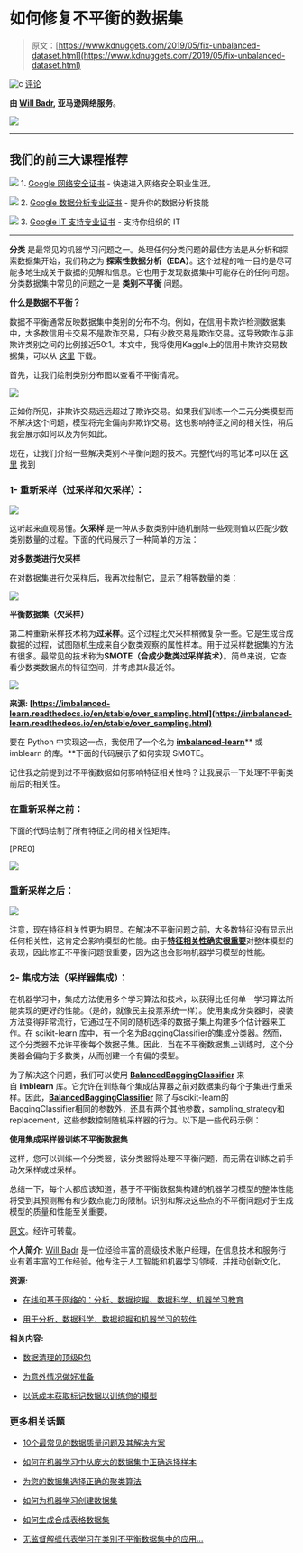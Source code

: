 # 如何修复不平衡的数据集

> 原文：[https://www.kdnuggets.com/2019/05/fix-unbalanced-dataset.html](https://www.kdnuggets.com/2019/05/fix-unbalanced-dataset.html)

![c](../Images/3d9c022da2d331bb56691a9617b91b90.png) [评论](#comments)

**由 [Will Badr](https://www.linkedin.com/in/willbadr/), 亚马逊网络服务**。

![](../Images/a0c36dc828d91a7fd4dd14345fe94e03.png)

* * *

## 我们的前三大课程推荐

![](../Images/0244c01ba9267c002ef39d4907e0b8fb.png) 1\. [Google 网络安全证书](https://www.kdnuggets.com/google-cybersecurity) - 快速进入网络安全职业生涯。

![](../Images/e225c49c3c91745821c8c0368bf04711.png) 2\. [Google 数据分析专业证书](https://www.kdnuggets.com/google-data-analytics) - 提升你的数据分析技能

![](../Images/0244c01ba9267c002ef39d4907e0b8fb.png) 3\. [Google IT 支持专业证书](https://www.kdnuggets.com/google-itsupport) - 支持你组织的 IT

* * *

**分类** 是最常见的机器学习问题之一。处理任何分类问题的最佳方法是从分析和探索数据集开始，我们称之为 **探索性数据分析（EDA）**。这个过程的唯一目的是尽可能多地生成关于数据的见解和信息。它也用于发现数据集中可能存在的任何问题。分类数据集中常见的问题之一是 **类别不平衡** 问题。

**什么是数据不平衡？**

数据不平衡通常反映数据集中类别的分布不均。例如，在信用卡欺诈检测数据集中，大多数信用卡交易不是欺诈交易，只有少数交易是欺诈交易。这导致欺诈与非欺诈类别之间的比例接近50:1。本文中，我将使用Kaggle上的信用卡欺诈交易数据集，可以从 [这里](https://www.kaggle.com/mlg-ulb/creditcardfraud) 下载。

首先，让我们绘制类别分布图以查看不平衡情况。

![](../Images/659df8fb4da2a00a010ded4d8f603c34.png)

正如你所见，非欺诈交易远远超过了欺诈交易。如果我们训练一个二元分类模型而不解决这个问题，模型将完全偏向非欺诈交易。这也影响特征之间的相关性，稍后我会展示如何以及为何如此。

现在，让我们介绍一些解决类别不平衡问题的技术。完整代码的笔记本可以在 [这里](https://github.com/wmlba/innovate2019/blob/master/Credit_Card_Fraud_Detection.ipynb) 找到

### 1- 重新采样（过采样和欠采样）：

![](../Images/c68fc22efb83763dd54238e2a32d66d6.png)

这听起来直观易懂。**欠采样** 是一种从多数类别中随机删除一些观测值以匹配少数类别数量的过程。下面的代码展示了一种简单的方法：

**对多数类进行欠采样**

在对数据集进行欠采样后，我再次绘制它，显示了相等数量的类：

![](../Images/fa89234764b677e1021c4aaec75f637e.png)

**平衡数据集（欠采样）**

第二种重新采样技术称为**过采样**。这个过程比欠采样稍微复杂一些。它是生成合成数据的过程，试图随机生成来自少数类观察的属性样本。用于过采样数据集的方法有很多。最常见的技术称为**SMOTE（合成少数类过采样技术）**。简单来说，它查看少数类数据点的特征空间，并考虑其*k*最近邻。

![](../Images/372e64a5fa87707d51b2a10ff9132f70.png)

**来源: [https://imbalanced-learn.readthedocs.io/en/stable/over_sampling.html](https://imbalanced-learn.readthedocs.io/en/stable/over_sampling.html)**

要在 Python 中实现这一点，我使用了一个名为 [**imbalanced-learn**](https://imbalanced-learn.readthedocs.io/en/stable/index.html)** 或 imblearn 的库。**下面的代码展示了如何实现 SMOTE。

记住我之前提到过不平衡数据如何影响特征相关性吗？让我展示一下处理不平衡类前后的相关性。

### 在重新采样之前：

下面的代码绘制了所有特征之间的相关性矩阵。

[PRE0]

![](../Images/786ad581fe38578951627b15e790440d.png)

### 重新采样之后：

![](../Images/3b8ff6dfe744fd5a687bb3ba725eb2a1.png)

注意，现在特征相关性更为明显。在解决不平衡问题之前，大多数特征没有显示出任何相关性，这肯定会影响模型的性能。由于[**特征相关性确实很重要**](https://towardsdatascience.com/why-feature-correlation-matters-a-lot-847e8ba439c4)对整体模型的表现，因此修正不平衡问题很重要，因为这也会影响机器学习模型的性能。

### 2- 集成方法（采样器集成）：

在机器学习中，集成方法使用多个学习算法和技术，以获得比任何单一学习算法所能实现的更好的性能。（是的，就像民主投票系统一样）。使用集成分类器时，袋装方法变得非常流行，它通过在不同的随机选择的数据子集上构建多个估计器来工作。在 scikit-learn 库中，有一个名为BaggingClassifier的集成分类器。然而，这个分类器不允许平衡每个数据子集。因此，当在不平衡数据集上训练时，这个分类器会偏向于多数类，从而创建一个有偏的模型。

为了解决这个问题，我们可以使用 [**BalancedBaggingClassifier**](https://imbalanced-learn.readthedocs.io/en/stable/generated/imblearn.ensemble.BalancedBaggingClassifier.html#imblearn.ensemble.BalancedBaggingClassifier) 来自 **imblearn** 库。它允许在训练每个集成估算器之前对数据集的每个子集进行重采样。因此，[**BalancedBaggingClassifier**](https://imbalanced-learn.readthedocs.io/en/stable/generated/imblearn.ensemble.BalancedBaggingClassifier.html#imblearn.ensemble.BalancedBaggingClassifier) 除了与scikit-learn的BaggingClassifier相同的参数外，还具有两个其他参数，sampling_strategy和replacement，这些参数控制随机采样器的行为。以下是一些代码示例：

**使用集成采样器训练不平衡数据集**

这样，您可以训练一个分类器，该分类器将处理不平衡问题，而无需在训练之前手动欠采样或过采样。

总结一下，每个人都应该知道，基于不平衡数据集构建的机器学习模型的整体性能将受到其预测稀有和少数点能力的限制。识别和解决这些点的不平衡问题对于生成模型的质量和性能至关重要。

[原文](https://towardsdatascience.com/having-an-imbalanced-dataset-here-is-how-you-can-solve-it-1640568947eb)。经许可转载。

**个人简介**: [Will Badr](https://www.linkedin.com/in/willbadr/) 是一位经验丰富的高级技术账户经理，在信息技术和服务行业有着丰富的工作经验。他专注于人工智能和机器学习领域，并推动创新文化。

**资源:**

+   [在线和基于网络的：分析、数据挖掘、数据科学、机器学习教育](https://www.kdnuggets.com/education/online.html)

+   [用于分析、数据科学、数据挖掘和机器学习的软件](https://www.kdnuggets.com/software/index.html)

**相关内容:**

+   [数据清理的顶级R包](https://www.kdnuggets.com/2019/03/top-r-packages-data-cleaning.html)

+   [为意外情况做好准备](https://www.kdnuggets.com/2019/02/preparing-unexpected.html)

+   [以低成本获取标记数据以训练您的模型](https://www.kdnuggets.com/2019/02/labeled-data-train-models.html)

### 更多相关话题

+   [10个最常见的数据质量问题及其解决方案](https://www.kdnuggets.com/2022/11/10-common-data-quality-issues-fix.html)

+   [如何在机器学习中从庞大的数据集中正确选择样本](https://www.kdnuggets.com/2019/05/sample-huge-dataset-machine-learning.html)

+   [为您的数据集选择正确的聚类算法](https://www.kdnuggets.com/2019/10/right-clustering-algorithm.html)

+   [如何为机器学习创建数据集](https://www.kdnuggets.com/2022/02/create-dataset-machine-learning.html)

+   [如何生成合成表格数据集](https://www.kdnuggets.com/2022/03/generate-tabular-synthetic-dataset.html)

+   [无监督解缠代表学习在类别不平衡数据集中的应用…](https://www.kdnuggets.com/2023/01/unsupervised-disentangled-representation-learning-class-imbalanced-dataset-elastic-infogan.html)
